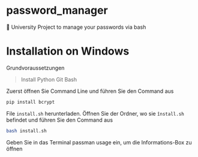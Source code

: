 # password_manager
:seedling: University Project to manage your passwords via bash


# Installation on Windows

Grundvoraussetzungen

> Install Python
> Git Bash

Zuerst öffnen Sie Command Line und führen Sie den Command aus
```Bash
pip install bcrypt
```

File `install.sh` herunterladen.
Öffnen Sie der Ordner, wo sie `înstall.sh` befindet und führen Sie den Command aus

```Bash
bash install.sh
```


Geben Sie in das Terminal passman usage ein, um die Informations-Box zu öffnen
